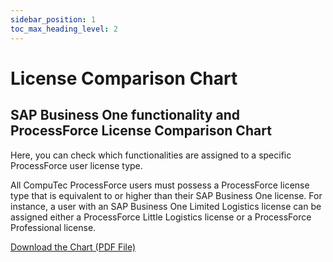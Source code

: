 ```yaml
---
sidebar_position: 1
toc_max_heading_level: 2
---
```


# License Comparison Chart

## SAP Business One functionality and ProcessForce License Comparison Chart

Here, you can check which functionalities are assigned to a specific ProcessForce user license type.

All CompuTec ProcessForce users must possess a ProcessForce license type that is equivalent to or higher than their SAP Business One license. For instance, a user with an SAP Business One Limited Logistics license can be assigned either a ProcessForce Little Logistics license or a ProcessForce Professional license.

[Download the Chart (PDF File)](https://download.computec.one/media/processforce/CompuTec_ProcessForce_License_Comparison_Chart.pdf)
